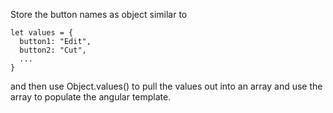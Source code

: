 Store the button names as object similar to
```
let values = {
  button1: "Edit",
  button2: "Cut",
  ...
}
```
and then use Object.values() to pull the values out into an array and use the array to populate the angular template.
